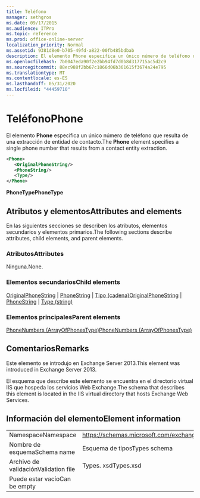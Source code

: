 ```yaml
---
title: Teléfono
manager: sethgros
ms.date: 09/17/2015
ms.audience: ITPro
ms.topic: reference
ms.prod: office-online-server
localization_priority: Normal
ms.assetid: 9381d8e0-b705-49fd-a822-00fb485bdbab
description: El elemento Phone especifica un único número de teléfono que resulta de una extracción de entidad de contacto.
ms.openlocfilehash: 7b0047eda90f2e2bb94fd7d0b8d317715ac5d2c9
ms.sourcegitcommit: 88ec988f2bb67c1866d06b361615f3674a24e795
ms.translationtype: MT
ms.contentlocale: es-ES
ms.lasthandoff: 05/31/2020
ms.locfileid: "44459710"
---
```

# <a name="phone"></a><span data-ttu-id="304bf-103">Teléfono</span><span class="sxs-lookup"><span data-stu-id="304bf-103">Phone</span></span>

<span data-ttu-id="304bf-104">El elemento **Phone** especifica un único número de teléfono que resulta de una extracción de entidad de contacto.</span><span class="sxs-lookup"><span data-stu-id="304bf-104">The **Phone** element specifies a single phone number that results from a contact entity extraction.</span></span> 
  
```XML
<Phone>
   <OriginalPhoneString/>
   <PhoneString/>
   <Type/>
</Phone>
```

 <span data-ttu-id="304bf-105">**PhoneType**</span><span class="sxs-lookup"><span data-stu-id="304bf-105">**PhoneType**</span></span>
## <a name="attributes-and-elements"></a><span data-ttu-id="304bf-106">Atributos y elementos</span><span class="sxs-lookup"><span data-stu-id="304bf-106">Attributes and elements</span></span>

<span data-ttu-id="304bf-107">En las siguientes secciones se describen los atributos, elementos secundarios y elementos primarios.</span><span class="sxs-lookup"><span data-stu-id="304bf-107">The following sections describe attributes, child elements, and parent elements.</span></span>
  
### <a name="attributes"></a><span data-ttu-id="304bf-108">Atributos</span><span class="sxs-lookup"><span data-stu-id="304bf-108">Attributes</span></span>

<span data-ttu-id="304bf-109">Ninguna.</span><span class="sxs-lookup"><span data-stu-id="304bf-109">None.</span></span>
  
### <a name="child-elements"></a><span data-ttu-id="304bf-110">Elementos secundarios</span><span class="sxs-lookup"><span data-stu-id="304bf-110">Child elements</span></span>

<span data-ttu-id="304bf-111">[OriginalPhoneString](originalphonestring.md)  |  [PhoneString](phonestring.md)  |  [Tipo (cadena)](type-string.md)</span><span class="sxs-lookup"><span data-stu-id="304bf-111">[OriginalPhoneString](originalphonestring.md) | [PhoneString](phonestring.md) | [Type (string)](type-string.md)</span></span>
  
### <a name="parent-elements"></a><span data-ttu-id="304bf-112">Elementos principales</span><span class="sxs-lookup"><span data-stu-id="304bf-112">Parent elements</span></span>

[<span data-ttu-id="304bf-113">PhoneNumbers (ArrayOfPhonesType)</span><span class="sxs-lookup"><span data-stu-id="304bf-113">PhoneNumbers (ArrayOfPhonesType)</span></span>](phonenumbers-arrayofphonestype.md)
  
## <a name="remarks"></a><span data-ttu-id="304bf-114">Comentarios</span><span class="sxs-lookup"><span data-stu-id="304bf-114">Remarks</span></span>

<span data-ttu-id="304bf-115">Este elemento se introdujo en Exchange Server 2013.</span><span class="sxs-lookup"><span data-stu-id="304bf-115">This element was introduced in Exchange Server 2013.</span></span>
  
<span data-ttu-id="304bf-116">El esquema que describe este elemento se encuentra en el directorio virtual IIS que hospeda los servicios Web Exchange.</span><span class="sxs-lookup"><span data-stu-id="304bf-116">The schema that describes this element is located in the IIS virtual directory that hosts Exchange Web Services.</span></span>
  
## <a name="element-information"></a><span data-ttu-id="304bf-117">Información del elemento</span><span class="sxs-lookup"><span data-stu-id="304bf-117">Element information</span></span>

|||
|:-----|:-----|
|<span data-ttu-id="304bf-118">Namespace</span><span class="sxs-lookup"><span data-stu-id="304bf-118">Namespace</span></span>  <br/> |https://schemas.microsoft.com/exchange/services/2006/types  <br/> |
|<span data-ttu-id="304bf-119">Nombre de esquema</span><span class="sxs-lookup"><span data-stu-id="304bf-119">Schema name</span></span>  <br/> |<span data-ttu-id="304bf-120">Esquema de tipos</span><span class="sxs-lookup"><span data-stu-id="304bf-120">Types schema</span></span>  <br/> |
|<span data-ttu-id="304bf-121">Archivo de validación</span><span class="sxs-lookup"><span data-stu-id="304bf-121">Validation file</span></span>  <br/> |<span data-ttu-id="304bf-122">Types. xsd</span><span class="sxs-lookup"><span data-stu-id="304bf-122">Types.xsd</span></span>  <br/> |
|<span data-ttu-id="304bf-123">Puede estar vacío</span><span class="sxs-lookup"><span data-stu-id="304bf-123">Can be empty</span></span>  <br/> ||
   

